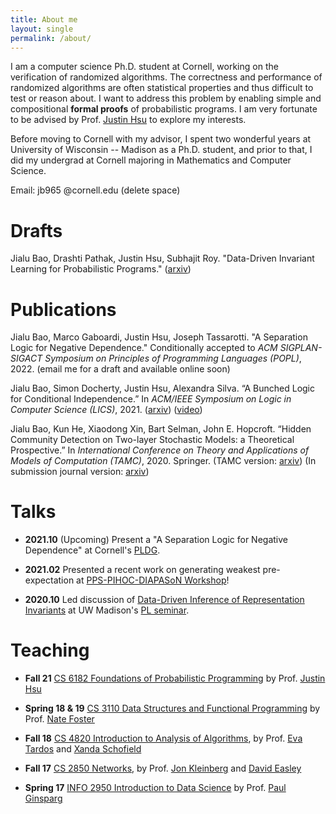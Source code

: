 ```yaml
---
title: About me
layout: single
permalink: /about/
---
```


I am a computer science Ph.D. student at Cornell, working on the verification of randomized algorithms. The correctness and performance of randomized algorithms are often statistical properties and thus difficult to test or reason about. I want to address this problem by enabling simple and compositional **formal proofs** of probabilistic programs. I am very fortunate to be advised by Prof. [Justin Hsu](https://justinh.su/) to explore my interests. 

Before moving to Cornell with my advisor, I spent two wonderful years at University of Wisconsin -- Madison as a Ph.D. student, 
and prior to that, I did my undergrad at Cornell majoring in Mathematics and Computer Science. 

Email: jb965 @cornell.edu (delete space)



Drafts
===========
Jialu Bao, Drashti Pathak, Justin Hsu, Subhajit Roy. "Data-Driven Invariant Learning for Probabilistic Programs." 
([arxiv](https://arxiv.org/abs/2106.05421))

Publications
============
Jialu Bao, Marco Gaboardi, Justin Hsu, Joseph Tassarotti. "A Separation Logic for Negative Dependence."
Conditionally accepted to *ACM SIGPLAN-SIGACT Symposium on Principles of Programming Languages (POPL)*, 2022.
(email me for a draft and available online soon)

Jialu Bao, Simon Docherty, Justin Hsu, Alexandra Silva.  “A Bunched Logic for Conditional Independence.” 
In *ACM/IEEE Symposium on Logic in Computer Science (LICS)*, 2021.
([arxiv](https://arxiv.org/abs/2008.09231)) 
([video](https://www.youtube.com/watch?v=VKb96bi3EhM))

Jialu Bao, Kun He, Xiaodong Xin, Bart Selman, John E. Hopcroft. 
“Hidden Community Detection on Two-layer Stochastic Models: a
Theoretical Prospective.” In *International Conference on Theory and
Applications of Models of Computation (TAMC)*, 2020. Springer.
(TAMC version: [arxiv](https://arxiv.org/abs/2001.05919))
(In submission journal version: [arxiv](https://arxiv.org/abs/2108.00127))


Talks
============
+ **2021.10** (Upcoming) Present a "A Separation Logic for Negative Dependence" at Cornell's [PLDG](https://pl.cs.cornell.edu/pldg/2021fa/). 

+ **2021.02** Presented a recent work on generating weakest pre-expectation at [PPS-PIHOC-DIAPASoN Workshop](https://www.irif.fr/pps-pihoc-diapason2021)!

+ **2020.10** Led discussion of [Data-Driven Inference of Representation Invariants](https://pldi20.sigplan.org/details/pldi-2020-papers/7/Data-Driven-Inference-of-Representation-Invariants) at UW Madison's [PL seminar](https://madpl.cs.wisc.edu/pl-seminar/).



Teaching
============
+ **Fall 21** [CS 6182 Foundations of Probabilistic Programming](https://www.cs.cornell.edu/courses/cs6182/2021fa/) by Prof. [Justin Hsu](https://justinh.su/)

+ **Spring 18 & 19** [CS 3110 Data Structures and Functional Programming](https://www.cs.cornell.edu/courses/cs3110/2019sp/) by Prof. [Nate Foster](https://www.cs.cornell.edu/~jnfoster/)
+ **Fall 18** [CS 4820 Introduction to Analysis of Algorithms](https://www.cs.cornell.edu/courses/cs4820/2018fa/), by Prof. [Eva Tardos](https://www.cs.cornell.edu/~eva/) and [Xanda Schofield](https://www.cs.hmc.edu/~xanda/#/)

+ **Fall 17** [CS 2850 Networks](https://courses.cit.cornell.edu/info2040_2017fa/), by Prof. [Jon Kleinberg](https://www.cs.cornell.edu/home/kleinber/) and [David Easley](https://easley.economics.cornell.edu/) 

+ **Spring 17** [INFO 2950 Introduction to Data Science](https://courses.cit.cornell.edu/info2950_2017sp/) by Prof. [Paul Ginsparg](https://physics.cornell.edu/paul-ginsparg)

